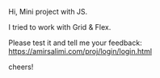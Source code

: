 Hi,
Mini project with JS.

I tried to work with Grid & Flex.

Please test it and tell me your feedback:
https://amirsalimi.com/proj/login/login.html

cheers!
